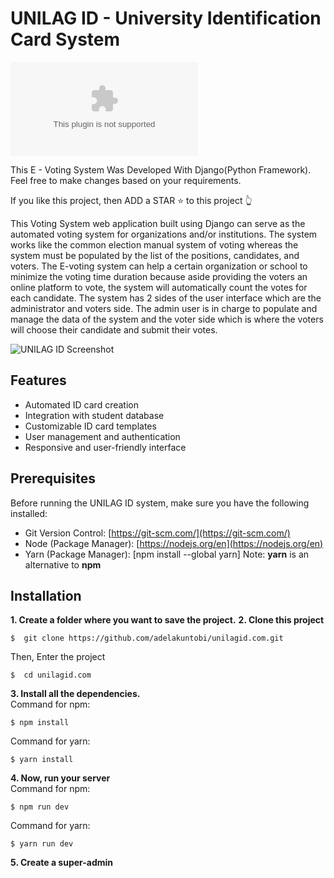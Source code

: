 # UNILAG ID - University Identification Card System

[![GitHub stars](https://img.shields.io/github/stars/adelakuntobi/unilagid.com)](https://github.com/adelakuntobi/unilagid.com/stargazers)

This E - Voting System Was Developed With Django(Python Framework).
Feel free to make changes based on your requirements.

If you like this project, then ADD a STAR ⭐️ to this project 👆

This Voting System web application built using Django can serve as the automated voting system for organizations and/or institutions. The system works like the common election manual system of voting whereas the system must be populated by the list of the positions, candidates, and voters. The E-voting system can help a certain organization or school to minimize the voting time duration because aside providing the voters an online platform to vote, the system will automatically count the votes for each candidate. The system has 2 sides of the user interface which are the administrator and voters side. The admin user is in charge to populate and manage the data of the system and the voter side which is where the voters will choose their candidate and submit their votes.


![UNILAG ID Screenshot](screenshots/unilagid-screenshot.png)

## Features

- Automated ID card creation
- Integration with student database
- Customizable ID card templates
- User management and authentication
- Responsive and user-friendly interface

## Prerequisites

Before running the UNILAG ID system, make sure you have the following installed:

- Git Version Control: [https://git-scm.com/](https://git-scm.com/)
- Node (Package Manager): [https://nodejs.org/en](https://nodejs.org/en)
- Yarn (Package Manager): [npm install --global yarn]
  Note: **yarn** is an alternative to **npm** 

## Installation

**1. Create a folder where you want to save the project.**
**2. Clone this project**

```
$  git clone https://github.com/adelakuntobi/unilagid.com.git
```

Then, Enter the project

```
$  cd unilagid.com
```
**3. Install all the dependencies.**<br/>
Command for npm:
   ```
   $ npm install
   ```
Command for yarn:   
   ```
   $ yarn install
  ```
**4. Now, run your server**<br/>
Command for npm:
   ```
   $ npm run dev
   ```
Command for yarn:   
   ```
   $ yarn run dev
  ```
**5. Create a super-admin**<br/>


